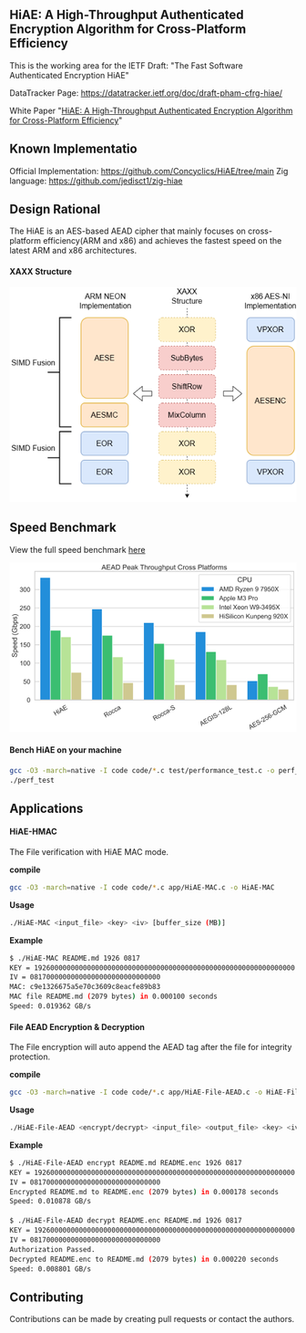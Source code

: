 ## HiAE: A High-Throughput Authenticated Encryption Algorithm for Cross-Platform Efficiency

This is the working area for the IETF Draft: "The Fast Software Authenticated Encryption HiAE"

DataTracker Page: https://datatracker.ietf.org/doc/draft-pham-cfrg-hiae/

White Paper "[HiAE: A High-Throughput Authenticated Encryption Algorithm for Cross-Platform Efficiency](https://eprint.iacr.org/2025/377)"

## Known Implementatio

Official Implementation: https://github.com/Concyclics/HiAE/tree/main
Zig language: https://github.com/jedisct1/zig-hiae

## Design Rational

The HiAE is an AES-based AEAD cipher that mainly focuses on cross-platform efficiency(ARM and x86) and achieves the fastest speed on the latest ARM and x86 architectures.

#### XAXX Structure

![XAXX.drawio](XAXX.drawio.png)

## Speed Benchmark

View the full speed benchmark [here](https://concyclics.github.io/HiAE/Speed/speed.html)

![speed](Throughput.png)

#### Bench HiAE on your machine

```bash
gcc -O3 -march=native -I code code/*.c test/performance_test.c -o perf_test
./perf_test
```

## Applications

#### HiAE-HMAC

The File verification with HiAE MAC mode.

**compile**

```bash
gcc -O3 -march=native -I code code/*.c app/HiAE-MAC.c -o HiAE-MAC
```

**Usage**

```bash
./HiAE-MAC <input_file> <key> <iv> [buffer_size (MB)]
```

**Example**

```bash
$ ./HiAE-MAC README.md 1926 0817
KEY = 1926000000000000000000000000000000000000000000000000000000000000
IV = 08170000000000000000000000000000
MAC: c9e1326675a5e70c3609c8eacfe89b83
MAC file README.md (2079 bytes) in 0.000100 seconds
Speed: 0.019362 GB/s
```

#### File AEAD Encryption & Decryption

The File encryption will auto append the AEAD tag after the file for integrity protection.

**compile**

```bash
gcc -O3 -march=native -I code code/*.c app/HiAE-File-AEAD.c -o HiAE-File-AEAD
```

**Usage**

```bash
./HiAE-File-AEAD <encrypt/decrypt> <input_file> <output_file> <key> <iv> [buffer_size (MB)]
```

**Example**

```bash
$ ./HiAE-File-AEAD encrypt README.md README.enc 1926 0817
KEY = 1926000000000000000000000000000000000000000000000000000000000000
IV = 08170000000000000000000000000000
Encrypted README.md to README.enc (2079 bytes) in 0.000178 seconds
Speed: 0.010878 GB/s

$ ./HiAE-File-AEAD decrypt README.enc README.md 1926 0817
KEY = 1926000000000000000000000000000000000000000000000000000000000000
IV = 08170000000000000000000000000000
Authorization Passed.
Decrypted README.enc to README.md (2079 bytes) in 0.000220 seconds
Speed: 0.008801 GB/s 
```


## Contributing

Contributions can be made by creating pull requests or contact the authors.


